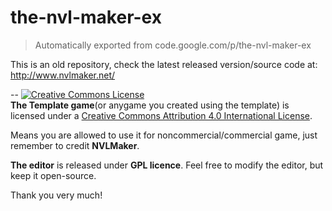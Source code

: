 # the-nvl-maker-ex
>Automatically exported from code.google.com/p/the-nvl-maker-ex

This is an old repository, check the latest released version/source code at: http://www.nvlmaker.net/

--
<a rel="license" href="http://creativecommons.org/licenses/by/4.0/">
<img alt="Creative Commons License" style="border-width:0" src="https://i.creativecommons.org/l/by/4.0/88x31.png" /></a>
<br /><b>The Template game</b>(or anygame you created using the template) is licensed under a <a rel="license" href="http://creativecommons.org/licenses/by/4.0/">Creative Commons Attribution 4.0 International License</a>.

Means you are allowed to use it for noncommercial/commercial game, just remember to credit **NVLMaker**.

**The editor** is released under **GPL licence**. Feel free to modify the editor, but keep it open-source.

Thank you very much!
